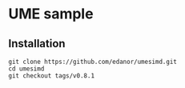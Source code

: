 # UME sample

## Installation

```
git clone https://github.com/edanor/umesimd.git
cd umesimd
git checkout tags/v0.8.1
```